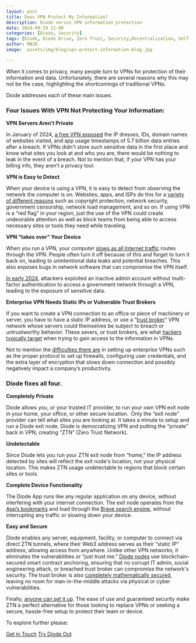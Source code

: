 ```yaml
---
layout: post
title: Does VPN Protect My Information? 
description: Diode versus VPN information protection
date: 2024-09-29 12:00
categories: [Diode, Security]
tags: [Diode, Diode Drive, Zero Trust, Security,Decentralization, Self-Custody]
author: MNJR
image: 	assets/img/blog/vpn-protect-information-blog.jpg

---
```


When it comes to privacy, many people turn to VPNs for protection of their information and data. Unfortunately, there are several reasons why this may not be the case, highlighting the shortcomings of traditional VPNs. 

Diode addresses each of these main issues.

### Four Issues With VPN Not Protecting Your Information:

**VPN Servers Aren’t Private**

In January of 2024, [a free VPN exposed](https://www.cyberghostvpn.com/privacyhub/chinese_vpn_leaks_user_data/) the IP dresses, IDs, domain names of websites visited, and app usage timestamps of 5.7 billion data entries after a breach. If VPNs didn't store such sensitive data in the first place and know what sites you look at and who you are, there would be nothing to leak in the event of a breach. Not to mention that, if your VPN has your billing info, they aren’t a privacy tool. 

**VPN is Easy to Detect**

When your device is using a VPN, it is easy to detect from observing the network the computer is on. Websites, apps, and ISPs do this for a [variety of different reasons](https://www.fortinet.com/resources/cyberglossary/vpn-blocker) such as copyright protection, network security, government censorship, network load management, and so on. If using VPN is a “red flag” in your region, just the use of the VPN could create undesirable attention as well as block teams from being able to access necessary sites or tools they need while traveling.

**VPN “takes over” Your Device**

When you run a VPN, your computer [slows as all Internet traffic](https://surfshark.com/blog/do-vpns-slow-down-internet#:~:text=A%20VPN%20will%20slow%20down,that%20bandwidth%20for%20encryption%20purposes.) routes through the VPN. People often turn it off because of this and forget to turn it back on, leading to unintentional data leaks and potential breaches. This also exposes bugs in network software that can compromise the VPN itself. 

[In early 2024](https://thehackernews.com/2024/02/us-state-government-network-breached.html), attackers exploited an inactive admin account without multi-factor authentication to access a government network through a VPN, leading to the exposure of sensitive data.

**Enterprise VPN Needs Static IPs or Vulnerable Trust Brokers**

If you want to create a VPN connection to an office or piece of machinery or server, you have to have a static IP address, or use a “[trust broker](https://diode.io/blog/trust-broker-security#:~:text=Trust%20Brokers%20Make%20Zero%20Trust,who%20would%20like%20to%20communicate.)” VPN network whose servers could themselves be subject to breach or untrustworthy behavior. These severs, or trust brokers, are what [hackers typically target](https://cybersecuritynews.com/post-exploitation-tactics-on-ivanti-fortigate-vpn-servers-hack/) when trying to gain access to the information in VPNs. 

Not to mention the [difficulties there are](https://www.remote.it/resources/top-ten-vpn-struggles) in setting up enterprise VPNs such as the proper protocol to set up firewalls, configuring user credentials, and the extra layer of encryption that slows down connection and possibly negatively impact a company’s productivity.  

### Diode fixes all four.

**Completely Private**

Diode allows you, or your trusted IT provider, to run your own VPN exit node in your home, your office, or other secure location.  Only the “exit node” provider can tell what sites you are looking at. It takes a minute to setup and run a Diode exit node. Diode is democratizing VPN and putting the “private” back in VPN, creating “ZTN” (Zero Trust Network). 

**Undetectable**

Since Diode lets you run your ZTN exit node from “home," the IP address detected by sites will reflect the exit node's location, not your physical location. This makes ZTN usage undetectable to regions that block certain sites or tools.

**Complete Device Functionality**

The Diode App runs like any regular application on any device, without interfering with your internet connection. The exit node operates from the [App’s bookmarks](https://app.docs.diode.io/docs/features/diode-bookmarks/) and load through the [Brave search engine](https://app.docs.diode.io/docs/faq/why-does-the-diode-app-use-the-brave-browser-for-some-bookmarks/), without interrupting any traffic or slowing down your device. 

**Easy and Secure**

Diode enables any server, equipment, facility, or computer to connect via direct ZTN tunnels, where their Web3 address serves as their “static IP” address, allowing access from anywhere. Unlike other VPN networks, it eliminates the vulnerabilities or “just trust me.” [Diode nodes](https://network.docs.diode.io/docs/features/lite-nodes-vs-full-nodes/) use blockchain-secured smart contract anchoring, ensuring that no corrupt IT admin, social engineering attack, or breached trust broker can compromise the network's security. The trust broker is also [completely mathematically secured](https://diode.io/blog/trust-broker-security#:~:text=Trust%20Brokers%20Make%20Zero%20Trust,who%20would%20like%20to%20communicate.), leaving no room for man-in-the-middle attacks via physical or cyber vulnerabilities.

Finally, [anyone can set it up](https://network.docs.diode.io/docs/). The ease of use and guaranteed security make ZTN a perfect alternative for those looking to replace VPNs or seeking a secure, hassle-free setup to protect their team or device.

To explore further please:
<div class="story__buttons">
  <a href="{{"https://contactdiode.paperform.co"}}" class="btn" target="">Get in Touch</a>
  <a href="#download-app" class="btn popup-open" target="">Try Diode Out</a>
</div>

